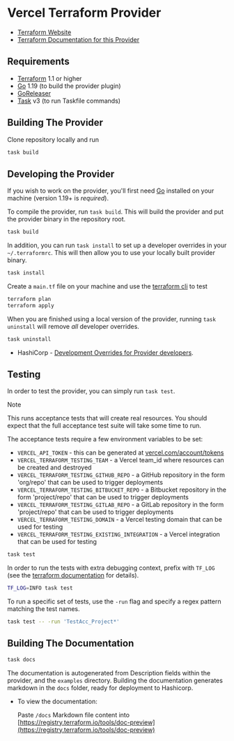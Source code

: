 # Vercel Terraform Provider

- [Terraform Website](https://developer.hashicorp.com/terraform)
- [Terraform Documentation for this Provider](https://registry.terraform.io/providers/vercel/vercel/latest/docs)

## Requirements

- [Terraform](https://developer.hashicorp.com/terraform/install) 1.1 or higher
- [Go](https://golang.org/doc/install) 1.19 (to build the provider plugin)
- [GoReleaser](https://goreleaser.com/install)
- [Task](https://taskfile.dev/installation) v3 (to run Taskfile commands)

## Building The Provider

Clone repository locally and run

```sh
task build
```

## Developing the Provider

If you wish to work on the provider, you'll first need [Go](http://www.golang.org) installed on your machine (version 1.19+ is _required_).

To compile the provider, run `task build`. This will build the provider and put the provider binary in the repository root.

```sh
task build
```

In addition, you can run `task install` to set up a developer overrides in your `~/.terraformrc`. This will then allow you to use your locally built provider binary.

```sh
task install
```

Create a `main.tf` file on your machine and use the [terraform cli](https://developer.hashicorp.com/terraform/tutorials/aws-get-started/install-cli#install-terraform) to test

```sh
terraform plan
terraform apply
```

When you are finished using a local version of the provider, running `task uninstall` will remove _all_ developer
overrides.

```sh
task uninstall
```

- HashiCorp - [Development Overrides for Provider developers](https://www.terraform.io/docs/cli/config/config-file.html#development-overrides-for-provider-developers).

## Testing

In order to test the provider, you can simply run `task test`.

> [!Note]
> This runs acceptance tests that will create real resources. You should expect that the full acceptance test suite will take some time to run.

The acceptance tests require a few environment variables to be set:

- `VERCEL_API_TOKEN` - this can be generated at [vercel.com/account/tokens](https://vercel.com/account/tokens)
- `VERCEL_TERRAFORM_TESTING_TEAM` - a Vercel team_id where resources can be created and destroyed
- `VERCEL_TERRAFORM_TESTING_GITHUB_REPO` - a GitHub repository in the form 'org/repo' that can be used to trigger deployments
- `VERCEL_TERRAFORM_TESTING_BITBUCKET_REPO` - a Bitbucket repository in the form 'project/repo' that can be used to trigger deployments
- `VERCEL_TERRAFORM_TESTING_GITLAB_REPO` - a GitLab repository in the form 'project/repo' that can be used to trigger deployments
- `VERCEL_TERRAFORM_TESTING_DOMAIN` - a Vercel testing domain that can be used for testing
- `VERCEL_TERRAFORM_TESTING_EXISTING_INTEGRATION` - a Vercel integration that can be used for testing

```sh
task test
```

In order to run the tests with extra debugging context, prefix with `TF_LOG` (see the [terraform documentation](https://developer.hashicorp.com/terraform/internals/debugging) for details).

```sh
TF_LOG=INFO task test
```

To run a specific set of tests, use the `-run` flag and specify a regex pattern matching the test names.

```sh
task test -- -run 'TestAcc_Project*'
```

## Building The Documentation

```sh
task docs
```

The documentation is autogenerated from Description fields within the provider, and the `examples` directory.
Building the documentation generates markdown in the `docs` folder, ready for deployment to Hashicorp.

- To view the documentation:

  Paste `/docs` Markdown file content into [https://registry.terraform.io/tools/doc-preview](https://registry.terraform.io/tools/doc-preview)
